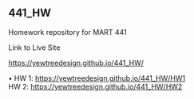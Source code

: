 ## 441_HW

Homework repository for MART 441

Link to Live Site

https://yewtreedesign.github.io/441_HW/

•
HW 1: https://yewtreedesign.github.io/441_HW/HW1
<br>
HW 2: https://yewtreedesign.github.io/441_HW/HW2
